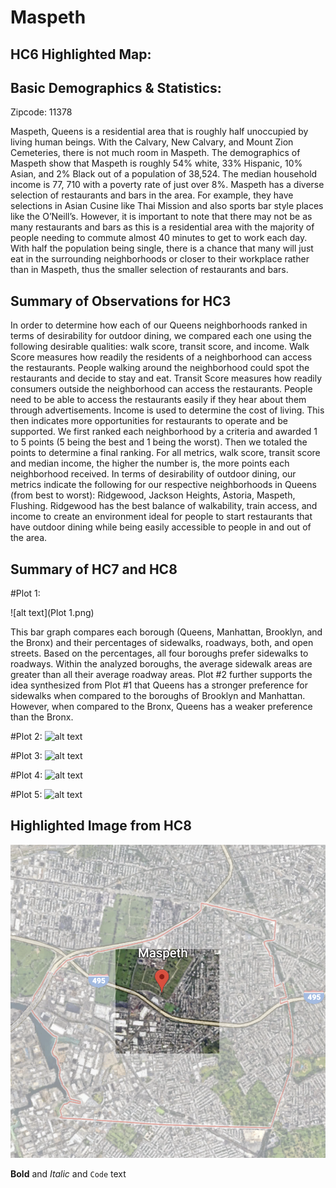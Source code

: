 # Maspeth
## HC6 Highlighted Map:

## Basic Demographics & Statistics:
Zipcode: 11378

Maspeth, Queens is a residential area that is roughly half unoccupied by living human beings. With the Calvary, New Calvary, and Mount Zion Cemeteries, there is not much room in Maspeth. The demographics of Maspeth show that Maspeth is roughly 54% white, 33% Hispanic, 10% Asian, and 2% Black out of a population of 38,524. The median household income is 77, 710 with a poverty rate of just over 8%. Maspeth has a diverse selection of restaurants and bars in the area. For example, they have selections in Asian Cusine like Thai Mission and also sports bar style places like the O’Neill’s. However, it is important to note that there may not be as many restaurants and bars as this is a residential area with the majority of people needing to commute almost 40 minutes to get to work each day. With half the population being single, there is a chance that many will just eat in the surrounding neighborhoods or closer to their workplace rather than in Maspeth, thus the smaller selection of restaurants and bars. 

## Summary of Observations for HC3
In order to determine how each of our Queens neighborhoods ranked in terms of desirability for outdoor dining, we compared each one using the following desirable qualities: walk score, transit score, and income. Walk Score measures how readily the residents of a neighborhood can access the restaurants. People walking around the neighborhood could spot the restaurants and decide to stay and eat. Transit Score measures how readily consumers outside the neighborhood can access the restaurants. People need to be able to access the restaurants easily if they hear about them through advertisements. Income  is used to determine the cost of living. This then indicates more opportunities for restaurants to operate and be supported. We first ranked each neighborhood by a criteria and awarded 1 to 5 points (5 being the best and 1 being the worst). Then we totaled the points to determine a final ranking. For all metrics, walk score, transit score and median income, the higher the number is, the more points each neighborhood received. In terms of desirability of outdoor dining, our metrics indicate the following for our respective neighborhoods in Queens (from best to worst): Ridgewood, Jackson Heights, Astoria, Maspeth, Flushing. Ridgewood has the best balance of walkability, train access, and income to create an environment ideal for people to start restaurants that have outdoor dining while being easily accessible to people in and out of the area.

## Summary of HC7 and HC8
#Plot 1:

![alt text](Plot 1.png)

This bar graph compares each borough (Queens, Manhattan, Brooklyn, and the Bronx) and their percentages of sidewalks, roadways, both, and open streets. Based on the percentages, all four boroughs prefer sidewalks to roadways. Within the analyzed boroughs, the average sidewalk areas are greater than all their average roadway areas. Plot #2 further supports the idea synthesized from Plot #1 that Queens has a stronger preference for sidewalks when compared to the boroughs of Brooklyn and Manhattan. However, when compared to the Bronx, Queens has a weaker preference than the Bronx. 

#Plot 2:
![alt text](Plot2.png)


#Plot 3:
![alt text](Plot3.png)

#Plot 4:
![alt text](Plot4_Maspeth.png)

#Plot 5:
![alt text](Plot5_Maspeth.png)


## Highlighted Image from HC8
![alt text](Maspeth_dimmed.png)



**Bold** and _Italic_ and `Code` text

